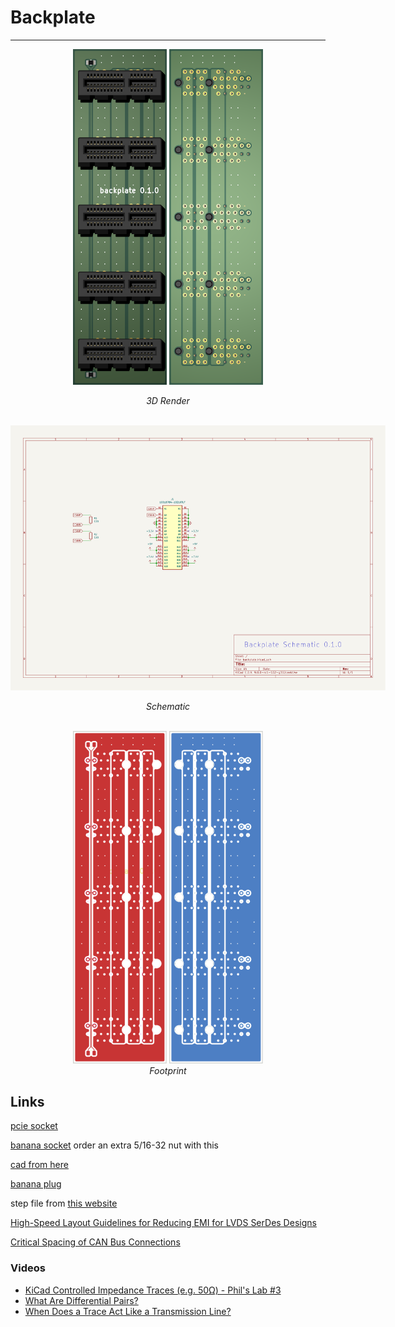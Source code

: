 # Backplate

---

<div align="center">
  <div>
    <img src="https://raw.githubusercontent.com/sonicavionics/4in-backplate/refs/heads/main/images/board.front.png" alt="3D Render" style="height: auto; width: 150px;">
    <img src="https://raw.githubusercontent.com/sonicavionics/4in-backplate/refs/heads/main/images/board.back.png" alt="3D Render" style="height: auto; width: 150px;">
    <p><em>3D Render</em></p>
  </div>
  <br>

  <div>
    <img src="https://raw.githubusercontent.com/sonicavionics/4in-backplate/refs/heads/main/images/sch.svg" alt="Schematic" style="height: auto; max-width: 600px;"><br>
    <p><em>Schematic</em></p>
  </div>
  <br>
  
  <div>
    <img src="https://raw.githubusercontent.com/sonicavionics/4in-backplate/refs/heads/main/images/pcbf.svg" alt="Front" style="height: auto; width: 150px;">
    <img src="https://raw.githubusercontent.com/sonicavionics/4in-backplate/refs/heads/main/images/pcbb.svg" alt="Back" style="height: auto; width: 150px;"><br>
    <em>Footprint</em>
  </div>
</div>

## Links

[pcie socket](https://www.digikey.ca/en/products/detail/amphenol-cs-fci/10018784-10210TLF/1002344)

[banana socket](https://www.digikey.ca/en/products/detail/pomona-electronics/2269-0/736335?s=N4IgjCBcoEwJxVAYygMwIYBsDOBTANCAPZQDaIAzACwBsVcA7CALqEAOALlCAMocBOASwB2AcxABfQmAAcFRCBSQMOAsTKUwDGTpbsukXgJHipIALQ0FSgQFc1JSORgsJZl05AAhAIIA5fx8AAgApHwBhAGk9EABWBTYoMHZEyBhYtyA) order an extra 5/16-32 nut with this

[cad from here](https://www.3dcontentcentral.com/secure/download-model.aspx?catalogid=171&id=587137)

[banana plug](https://www.digikey.ca/en/products/detail/mueller-electric-co/BU-PMDP-S-2/4073757)

step file from [this website](https://www.3dcontentcentral.com/download-model.aspx?catalogid=171&id=626290)

[High-Speed Layout Guidelines for Reducing EMI for LVDS SerDes Designs](https://www.ti.com/lit/an/snla302/snla302.pdf)

[Critical Spacing of CAN Bus Connections](https://www.ti.com/lit/an/slla279a/slla279a.pdf)

### Videos

- [KiCad Controlled Impedance Traces (e.g. 50Ω) - Phil's Lab #3](https://www.youtube.com/watch?v=0fteCxn5XXA)
- [What Are Differential Pairs? ](https://www.youtube.com/watch?v=7DF25ohH8v4)
- [When Does a Trace Act Like a Transmission Line?](https://www.youtube.com/watch?v=UhTxEaw-Mck)


